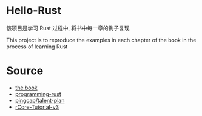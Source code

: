 # Hello-Rust
该项目是学习 Rust 过程中, 将书中每一章的例子复现

This project is to reproduce the examples in each chapter of the book in the process of learning Rust

# Source
* [the book](https://doc.rust-lang.org/book/)
* [programming-rust](https://www.oreilly.com/library/view/programming-rust/9781491927274/)
* [pingcap/talent-plan](https://github.com/pingcap/talent-plan)
* [rCore-Tutorial-v3](https://rcore-os.github.io/rCore-Tutorial-Book-v3/index.html)
<!-- * [tokio](https://tokio.rs/) -->

